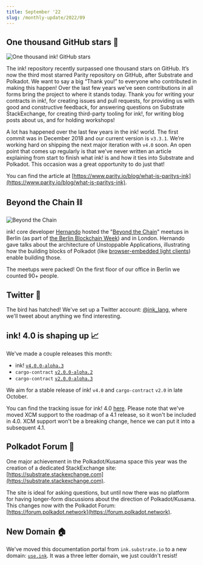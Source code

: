 ```yaml
---
title: September '22
slug: /monthly-update/2022/09
---
```


## One thousand GitHub stars 🤩

![One thousand ink! GitHub stars](/img/monthly-update/ink-1k-stars.jpeg)

The ink! repository recently surpassed one thousand stars on GitHub. It’s now
the third most starred Parity repository on GitHub, after Substrate and Polkadot.
We want to say a big “Thank you!” to everyone who contributed in making this happen!
Over the last few years we’ve seen contributions in all forms bring the project to
where it stands today. Thank you for writing your contracts in ink!, for creating
issues and pull requests, for providing us with good and constructive feedback,
for answering questions on Substrate StackExchange, for creating third-party tooling
for ink!, for writing blog posts about us, and for holding workshops!

A lot has happened over the last few years in the ink! world. The first commit was
in December 2018 and our current version is `v3.3.1`. We’re working hard on shipping
the next major iteration with `v4.0` soon. An open point that comes up regularly is
that we’ve never written an article explaining from start to finish what ink! is and
how it ties into Substrate and Polkadot. This occasion was a great opportunity
to do just that!

You can find the article at [https://www.parity.io/blog/what-is-paritys-ink](https://www.parity.io/blog/what-is-paritys-ink).

## Beyond the Chain ⛓

![Beyond the Chain](/img/monthly-update/beyond-the-chain.jpg)

ink! core developer [Hernando](https://github.com/hcastano) hosted the "[Beyond the Chain](https://www.eventbrite.com/cc/beyondthechain-at-berlin-blockchain-week-2022-1103509)"
meetups in Berlin (as part of [the Berlin Blockchain Week](https://blockchainweek.berlin))
and in London. Hernando gave talks about the architecture of Unstoppable Applications, illustrating
how the building blocks of Polkadot (like [browser-embedded light clients](https://www.youtube.com/watch?v=9SXQIAgedzk&t=768s))
enable building those.

The meetups were packed! On the first floor of our office in Berlin we counted 90+ people.

## Twitter 🐣

The bird has hatched! We've set up a Twitter account: [@ink_lang](http://twitter.com/ink_lang),
where we'll tweet about anything we find interesting.

## ink! 4.0 is shaping up 📈

We've made a couple releases this month:

* ink! [`v4.0.0-alpha.3`](https://github.com/paritytech/ink/releases/tag/v4.0.0-alpha.3)
* `cargo-contract` [`v2.0.0-alpha.2`](https://github.com/paritytech/cargo-contract/releases/tag/v2.0.0-alpha.2)
* `cargo-contract` [`v2.0.0-alpha.3`](https://github.com/paritytech/cargo-contract/releases/tag/v2.0.0-alpha.3)

We aim for a stable release of ink! `v4.0` and `cargo-contract` `v2.0` in late October.

You can find the tracking issue for ink! 4.0 [here](https://github.com/paritytech/ink/issues/1343).
Please note that we've moved XCM support to the roadmap of a 4.1 release, so it won't be
included in 4.0. XCM support won't be a breaking change, hence we can put it into a 
subsequent 4.1.

## Polkadot Forum 📣

One major achievement in the Polkadot/Kusama space this year was the creation of a
dedicated StackExchange site: [https://substrate.stackexchange.com](https://substrate.stackexchange.com).

The site is ideal for asking questions, but until now there was no platform for having longer-form
discussions about the direction of Polkadot/Kusama.
This changes now with the Polkadot Forum:
[https://forum.polkadot.network](https://forum.polkadot.network).

## New Domain 🏠

We've moved this documentation portal from `ink.substrate.io` to a new domain: [`use.ink`](http://use.ink).
It was a three letter domain, we just couldn't resist!
